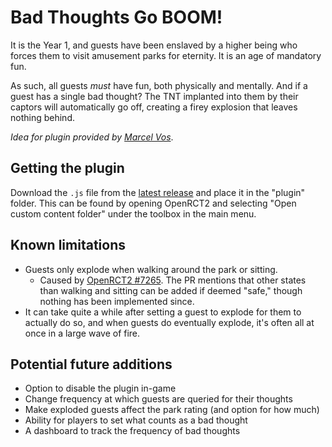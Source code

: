 # Bad Thoughts Go BOOM!

It is the Year 1, and guests have been enslaved by a higher being who forces them to visit amusement parks for eternity. It is an age of mandatory fun.

As such, all guests *must* have fun, both physically and mentally. And if a guest has a single bad thought? The TNT implanted into them by their captors will automatically go off, creating a firey explosion that leaves nothing behind.

*Idea for plugin provided by [Marcel Vos](https://www.youtube.com/@MarcelVos)*.

## Getting the plugin

Download the `.js` file from the [latest release](https://github.com/KatieZeldaKat/openrct2-bad-thoughts-go-boom/releases/latest) and place it in the "plugin" folder. This can be found by opening OpenRCT2 and selecting "Open custom content folder" under the toolbox in the main menu.

## Known limitations

- Guests only explode when walking around the park or sitting.
    - Caused by [OpenRCT2 #7265](https://github.com/OpenRCT2/OpenRCT2/pull/7265). The PR mentions that other states than walking and sitting can be added if deemed "safe," though nothing has been implemented since.
- It can take quite a while after setting a guest to explode for them to actually do so, and when guests do eventually explode, it's often all at once in a large wave of fire.

## Potential future additions

- Option to disable the plugin in-game
- Change frequency at which guests are queried for their thoughts
- Make exploded guests affect the park rating (and option for how much)
- Ability for players to set what counts as a bad thought
- A dashboard to track the frequency of bad thoughts
